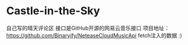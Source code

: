 # Castle-in-the-Sky
自己写的晴天评论区
接口是GitHub开源的网易云音乐接口
项目地址：https://github.com/Binaryify/NeteaseCloudMusicApi
fetch注入的数据
:)
